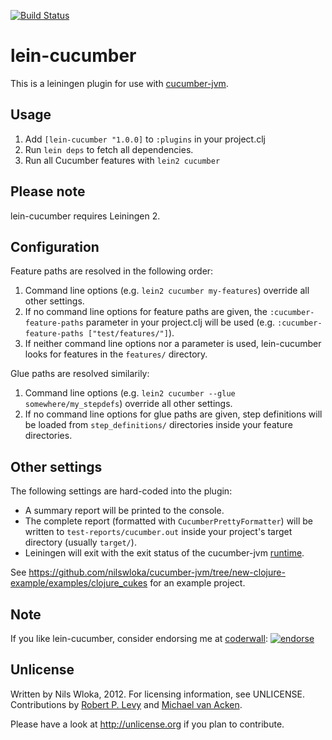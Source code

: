 [![Build Status](https://secure.travis-ci.org/nilswloka/lein-cucumber.png)](http://travis-ci.org/nilswloka/lein-cucumber)

# lein-cucumber

This is a leiningen plugin for use with [cucumber-jvm](https://github.com/cucumber/cucumber-jvm).

## Usage

1. Add `[lein-cucumber "1.0.0]` to `:plugins` in your project.clj
2. Run `lein deps` to fetch all dependencies.
3. Run all Cucumber features with `lein2 cucumber`

## Please note

lein-cucumber requires Leiningen 2.

## Configuration

Feature paths are resolved in the following order:

1. Command line options (e.g. `lein2 cucumber my-features`) override all other settings.
2. If no command line options for feature paths are given, the `:cucumber-feature-paths` parameter in your project.clj will be used (e.g. `:cucumber-feature-paths ["test/features/"]`).
3. If neither command line options nor a parameter is used, lein-cucumber looks for features in the `features/` directory.

Glue paths are resolved similarily:

1. Command line options (e.g. `lein2 cucumber --glue somewhere/my_stepdefs`) override all other settings.
2. If no command line options for glue paths are given, step definitions will be loaded from `step_definitions/` directories inside your feature directories.

## Other settings

 The following settings are hard-coded into the plugin:

* A summary report will be printed to the console. 
* The complete report (formatted with `CucumberPrettyFormatter`) will be written to `test-reports/cucumber.out` inside your project's target directory (usually `target/`).
* Leiningen will exit with the exit status of the cucumber-jvm [runtime](https://github.com/cucumber/cucumber-jvm/blob/master/core/src/main/java/cucumber/runtime/Runtime.java).

See https://github.com/nilswloka/cucumber-jvm/tree/new-clojure-example/examples/clojure_cukes for an example project.

## Note

If you like lein-cucumber, consider endorsing me at [coderwall](http://coderwall.com/nilswloka): 
[![endorse](http://api.coderwall.com/nilswloka/endorsecount.png)](http://coderwall.com/nilswloka)

## Unlicense
Written by Nils Wloka, 2012. For licensing information, see UNLICENSE. Contributions by [Robert P. Levy](https://github.com/rplevy-draker) and [Michael van Acken](https://github.com/mva).

Please have a look at http://unlicense.org if you plan to contribute.


